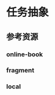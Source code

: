 # 任务抽象

<!--ts-->


<!-- Created by https://github.com/ekalinin/github-markdown-toc -->
<!-- Added by: kuanhsiaokuo, at: Sun Jul 10 18:30:23 CST 2022 -->

<!--te-->

## 参考资源

### online-book

### fragment

### local